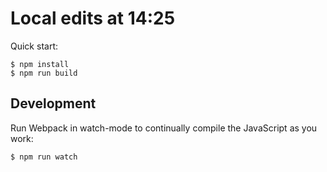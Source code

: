 # Local edits at 14:25

Quick start:

```
$ npm install
$ npm run build
````

## Development

Run Webpack in watch-mode to continually compile the JavaScript as you work:

```
$ npm run watch
```
